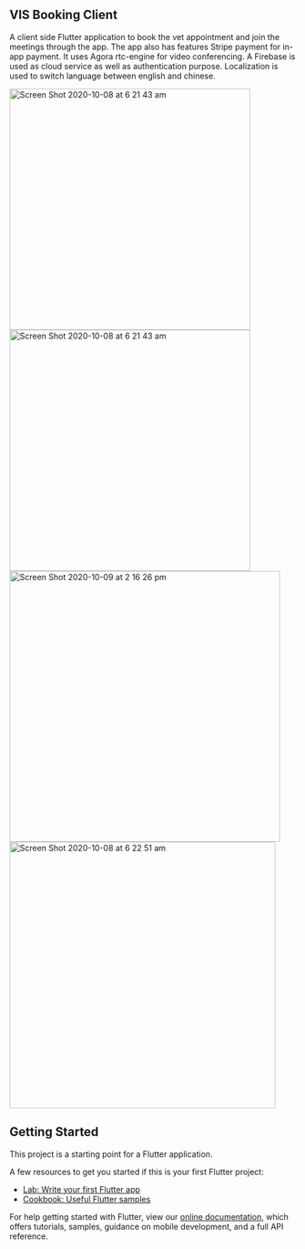 ## VIS Booking Client

A client side Flutter application to book the vet appointment and join the meetings through the app.
The app also has features Stripe payment for in-app payment.
It uses Agora rtc-engine for video conferencing.
A Firebase is used as cloud service as well as authentication purpose.
Localization is used to switch language between english and chinese.

<img width="423" alt="Screen Shot 2020-10-08 at 6 21 43 am" src="https://user-images.githubusercontent.com/52387595/98325745-a0f15400-2043-11eb-9a6d-51be689c2e77.PNG">
<img width="423" alt="Screen Shot 2020-10-08 at 6 21 43 am" src="https://user-images.githubusercontent.com/52387595/98325764-ab135280-2043-11eb-9179-bdad5a6a958f.JPG">
<img width="475" alt="Screen Shot 2020-10-09 at 2 16 26 pm" src="https://user-images.githubusercontent.com/52387595/98325772-af3f7000-2043-11eb-8c07-9c013c258a54.PNG">
<img width="467" alt="Screen Shot 2020-10-08 at 6 22 51 am" src="https://user-images.githubusercontent.com/52387595/98325784-b797ab00-2043-11eb-9610-fbc1ee98d2e2.PNG">


## Getting Started

This project is a starting point for a Flutter application.

A few resources to get you started if this is your first Flutter project:

- [Lab: Write your first Flutter app](https://flutter.dev/docs/get-started/codelab)
- [Cookbook: Useful Flutter samples](https://flutter.dev/docs/cookbook)

For help getting started with Flutter, view our
[online documentation](https://flutter.dev/docs), which offers tutorials,
samples, guidance on mobile development, and a full API reference.

